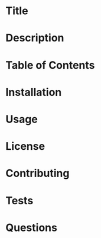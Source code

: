 # Title
# Description
# Table of Contents
# Installation
# Usage
# License
# Contributing
# Tests
# Questions